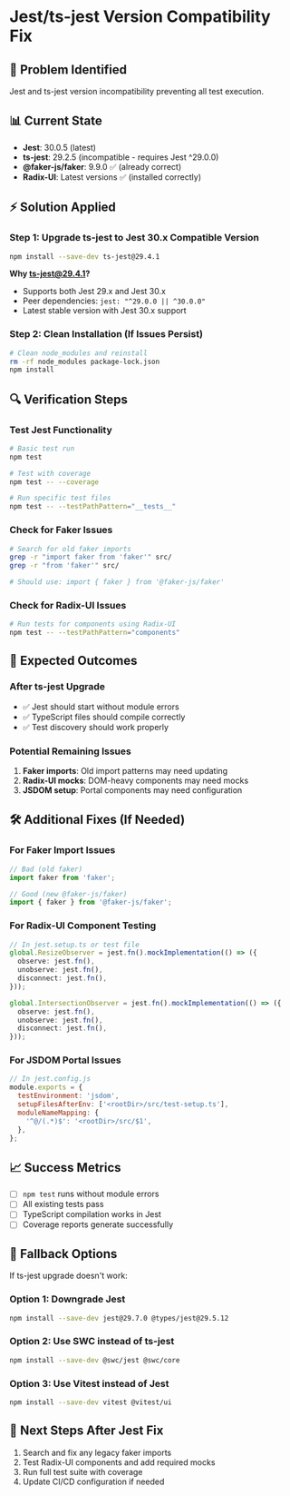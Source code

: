 # Jest/ts-jest Version Compatibility Fix

## 🎯 Problem Identified
Jest and ts-jest version incompatibility preventing all test execution.

## 📊 Current State
- **Jest**: 30.0.5 (latest)
- **ts-jest**: 29.2.5 (incompatible - requires Jest ^29.0.0)
- **@faker-js/faker**: 9.9.0 ✅ (already correct)
- **Radix-UI**: Latest versions ✅ (installed correctly)

## ⚡ Solution Applied

### Step 1: Upgrade ts-jest to Jest 30.x Compatible Version
```bash
npm install --save-dev ts-jest@29.4.1
```

**Why ts-jest@29.4.1?**
- Supports both Jest 29.x and Jest 30.x
- Peer dependencies: `jest: "^29.0.0 || ^30.0.0"`
- Latest stable version with Jest 30.x support

### Step 2: Clean Installation (If Issues Persist)
```bash
# Clean node_modules and reinstall
rm -rf node_modules package-lock.json
npm install
```

## 🔍 Verification Steps

### Test Jest Functionality
```bash
# Basic test run
npm test

# Test with coverage
npm test -- --coverage

# Run specific test files
npm test -- --testPathPattern="__tests__"
```

### Check for Faker Issues
```bash
# Search for old faker imports
grep -r "import faker from 'faker'" src/
grep -r "from 'faker'" src/

# Should use: import { faker } from '@faker-js/faker'
```

### Check for Radix-UI Issues
```bash
# Run tests for components using Radix-UI
npm test -- --testPathPattern="components"
```

## 📝 Expected Outcomes

### After ts-jest Upgrade
- ✅ Jest should start without module errors
- ✅ TypeScript files should compile correctly
- ✅ Test discovery should work properly

### Potential Remaining Issues
1. **Faker imports**: Old import patterns may need updating
2. **Radix-UI mocks**: DOM-heavy components may need mocks
3. **JSDOM setup**: Portal components may need configuration

## 🛠️ Additional Fixes (If Needed)

### For Faker Import Issues
```typescript
// Bad (old faker)
import faker from 'faker';

// Good (new @faker-js/faker)
import { faker } from '@faker-js/faker';
```

### For Radix-UI Component Testing
```typescript
// In jest.setup.ts or test file
global.ResizeObserver = jest.fn().mockImplementation(() => ({
  observe: jest.fn(),
  unobserve: jest.fn(),
  disconnect: jest.fn(),
}));

global.IntersectionObserver = jest.fn().mockImplementation(() => ({
  observe: jest.fn(),
  unobserve: jest.fn(),
  disconnect: jest.fn(),
}));
```

### For JSDOM Portal Issues
```javascript
// In jest.config.js
module.exports = {
  testEnvironment: 'jsdom',
  setupFilesAfterEnv: ['<rootDir>/src/test-setup.ts'],
  moduleNameMapping: {
    '^@/(.*)$': '<rootDir>/src/$1',
  },
};
```

## 📈 Success Metrics
- [ ] `npm test` runs without module errors
- [ ] All existing tests pass
- [ ] TypeScript compilation works in Jest
- [ ] Coverage reports generate successfully

## 🚨 Fallback Options

If ts-jest upgrade doesn't work:

### Option 1: Downgrade Jest
```bash
npm install --save-dev jest@29.7.0 @types/jest@29.5.12
```

### Option 2: Use SWC instead of ts-jest
```bash
npm install --save-dev @swc/jest @swc/core
```

### Option 3: Use Vitest instead of Jest
```bash
npm install --save-dev vitest @vitest/ui
```

## 🎯 Next Steps After Jest Fix
1. Search and fix any legacy faker imports
2. Test Radix-UI components and add required mocks
3. Run full test suite with coverage
4. Update CI/CD configuration if needed